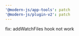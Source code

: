 ```yaml
---
'@modern-js/app-tools': patch
'@modern-js/plugin-v2': patch
---
```


fix: addWatchFiles hook not work

